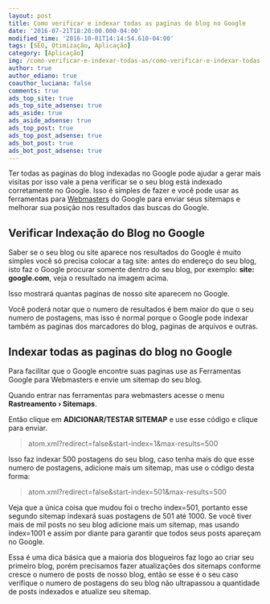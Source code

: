 ```yaml
---
layout: post
title: Como verificar e indexar todas as paginas do blog no Google
date: '2016-07-21T18:20:00.000-04:00'
modified_time: '2016-10-01T14:14:54.610-04:00'
tags: [SEO, Otimização, Aplicação]
category: [Aplicação]
img: /como-verificar-e-indexar-todas-as/como-verificar-e-indexar-todas-as.png
author: true
author_ediano: true
coauthor_luciana: false
comments: true
ads_top_site: true
ads_top_site_adsense: true
ads_aside: true
ads_aside_adsense: true
ads_top_post: true
ads_top_post_adsense: true
ads_bot_post: true
ads_bot_post_adsense: true
---
```


Ter todas as paginas do blog indexadas no Google pode ajudar a gerar mais visitas por isso vale a pena verificar se o seu blog está indexado corretamente no Google. Isso é simples de fazer e você pode usar as ferramentas para <a href="http://www.google.com/webmasters" rel="nofollow" target="_blank">Webmasters</a> do Google para enviar seus sitemaps e melhorar sua posição nos resultados das buscas do Google.

## Verificar Indexação do Blog no Google
Saber se o seu blog ou site aparece nos resultados do Google é muito simples você só precisa colocar a tag site: antes do endereço do seu blog, isto faz o Google procurar somente dentro do seu blog, por exemplo: **site: google.com**, veja o resultado na imagem acima.

Isso mostrará quantas paginas de nosso site aparecem no Google.

Você poderá notar que o numero de resultados é bem maior do que o seu numero de postagens, mas isso é normal porque o Google pode indexar também as paginas dos marcadores do blog, paginas de arquivos e outras.

## Indexar todas as paginas do blog no Google
Para facilitar que o Google encontre suas paginas use as Ferramentas Google para Webmasters e envie um sitemap do seu blog.

Quando entrar nas ferramentas para webmasters acesse o menu **Rastreamento › Sitemaps**.

Então clique em **ADICIONAR/TESTAR SITEMAP** e use esse código e clique para enviar.

> atom.xml?redirect=false&amp;start-index=1&amp;max-results=500

Isso faz indexar 500 postagens do seu blog, caso tenha mais do que esse numero de postagens, adicione mais um sitemap, mas use o código desta forma:

> atom.xml?redirect=false&amp;start-index=501&amp;max-results=500

Veja que a única coisa que mudou foi o trecho index=501, portanto esse segundo sitemap indexará suas postagens de 501 até 1000. Se você tiver mais de mil posts no seu blog adicione mais um sitemap, mas usando index=1001 e assim por diante para garantir que todos seus posts apareçam no Google.

Essa é uma dica básica que a maioria dos blogueiros faz logo ao criar seu primeiro blog, porém precisamos fazer atualizações dos sitemaps conforme cresce o numero de posts de nosso blog, então se esse é o seu caso verifique o numero de postagens do seu blog não ultrapassou a quantidade de posts indexados e atualize seu sitemap.
